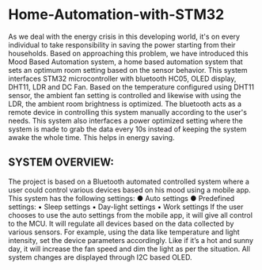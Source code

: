 # Home-Automation-with-STM32
As we deal with the energy crisis in this developing world, it's on every individual to take
responsibility in saving the power starting from their households. Based on approaching
this problem, we have introduced this Mood Based Automation system, a home based
automation system that sets an optimum room setting based on the sensor behavior. This
system interfaces STM32 microcontroller with bluetooth HC05, OLED display, DHT11,
LDR and DC Fan. Based on the temperature configured using DHT11 sensor, the ambient
fan setting is controlled and likewise with using the LDR, the ambient room brightness is
optimized. The bluetooth acts as a remote device in controlling this system manually
according to the user's needs. This system also interfaces a power optimized setting
where the system is made to grab the data every 10s instead of keeping the system
awake the whole time. This helps in energy saving.

## SYSTEM OVERVIEW:</br>

The project is based on a Bluetooth automated controlled system where a user could
control various devices based on his mood using a mobile app. This system has the
following settings:
● Auto settings
● Predefined settings:
▪ Sleep settings
▪ Day-light settings
▪ Work settings
If the user chooses to use the auto settings from the mobile app, it will give all control
to the MCU. It will regulate all devices based on the data collected by various sensors.
For example, using the data like temperature and light intensity, set the device
parameters accordingly. Like if it’s a hot and sunny day, it will increase the fan speed
and dim the light as per the situation. All system changes are displayed through I2C
based OLED.
